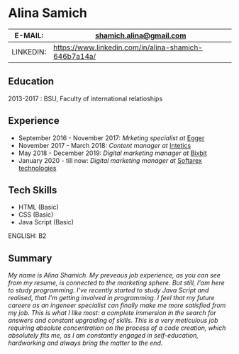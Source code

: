 # Alina Samich                                                        

|E-MAIL:   | shamich.alina@gmail.com                              |
|----------|------------------------------------------------------|
| LINKEDIN:| https://www.linkedin.com/in/alina-shamich-646b7a14a/ |

Education
---------

2013-2017 
:   BSU,  Faculty of international relatioships 

Experience
----------
* September 2016 - November 2017: _Mrketing specialist at_ [Egger](egger.com) 
* November 2017 - March 2018: _Content manager at_ [Intetics](intetics.com)
* May 2018 - December 2019: _Digital marketing manager at_ [Bixbit](bixbit.com)
* January 2020 - till now: _Digital marketing manager at_ [Softarex technologies](softarex.com)

Tech Skills 
-----------
* HTML (Basic)
* CSS (Basic)
* Java Script (Basic)

ENGLISH: B2

Summary
-------

_My name is Alina Shamich. My preveous job experience, as you can see from my resume, is connected to the marketing sphere. 
But still, I'am here to study programming. I've recently started to study Java Script and realised, that I'm getting involved 
in programming. I feel that my future careere as an ingeneer specialist can finally make me more satisfied from my job. This 
is what I like most: a complete immersion in the search for answers  and constant upgraiding of skills. This is a very
meticulous job requiring absolute concentration on the process of a code creation, which absolutely fits me, as I am
constantly engaged in self-education, hardworking and always bring the matter to the end._
